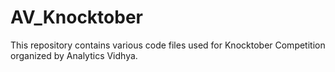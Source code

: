 # AV_Knocktober

This repository contains various code files used for Knocktober Competition organized by Analytics Vidhya.
